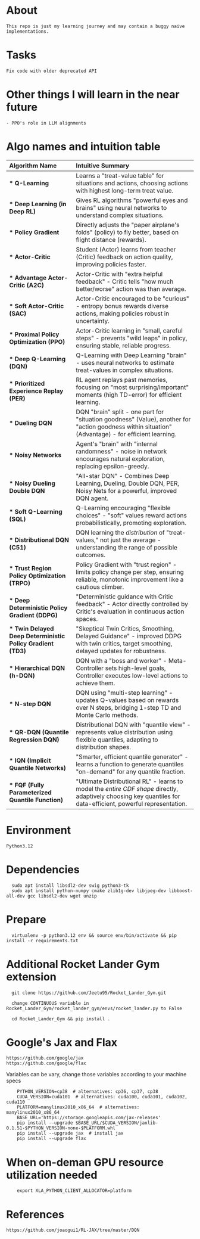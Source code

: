 # About

    This repo is just my learning journey and may contain a buggy naive implementations.


# Tasks

    Fix code with older deprecated API


# Other things I will learn in the near future

    - PPO's role in LLM alignments


# Algo names and intuition table


| Algorithm Name                     | Intuitive Summary                                                                                                                                                                                                                                                        |
| :--------------------------------- | :----------------------------------------------------------------------------------------------------------------------------------------------------------------------------------------------------------------------------------------------------------------------- |
| **\* Q-Learning**                   | Learns a "treat-value table" for situations and actions, choosing actions with highest long-term treat value.                                                                                                                                |
| **\* Deep Learning (in Deep RL)** |  Gives RL algorithms "powerful eyes and brains" using neural networks to understand complex situations.                                                                                                                             |
| **\* Policy Gradient**             |  Directly adjusts the "paper airplane's folds" (policy) to fly better, based on flight distance (rewards).                                                                                                                               |
| **\* Actor-Critic**                 |  Student (Actor) learns from teacher (Critic) feedback on action quality, improving policies faster.                                                                                                                                   |
| **\* Advantage Actor-Critic (A2C)** |  Actor-Critic with "extra helpful feedback" - Critic tells "how much better/worse" action was than average.                                                                                                                      |
| **\* Soft Actor-Critic (SAC)**      |  Actor-Critic encouraged to be "curious" - entropy bonus rewards diverse actions, making policies robust in uncertainty.                                                                                                                  |
| **\* Proximal Policy Optimization (PPO)** | Actor-Critic learning in "small, careful steps" - prevents "wild leaps" in policy, ensuring stable, reliable progress.                                                                                                                    |
| **\* Deep Q-Learning (DQN)**         | Q-Learning with Deep Learning "brain" - uses neural networks to estimate treat-values in complex situations.                                                                                                                               |
| **\* Prioritized Experience Replay (PER)** | RL agent replays past memories, focusing on "most surprising/important" moments (high TD-error) for efficient learning.                                                                                                                  |
| **\* Dueling DQN**                 | DQN "brain" split - one part for "situation goodness" (Value), another for "action goodness within situation" (Advantage) - for efficient learning.                                                                                             |
| **\* Noisy Networks**              |  Agent's "brain" with "internal randomness" - noise in network encourages natural exploration, replacing epsilon-greedy.                                                                                                                    |
| **\* Noisy Dueling Double DQN**     |  "All-star DQN" - Combines Deep Learning, Dueling, Double DQN, PER, Noisy Nets for a powerful, improved DQN agent.                                                                                                                        |
| **\* Soft Q-Learning (SQL)**        | Q-Learning encouraging "flexible choices" - "soft" values reward actions probabilistically, promoting exploration.                                                                                                                             |
| **\* Distributional DQN (C51)**   |  DQN learning the *distribution* of "treat-values," not just the average - understanding the range of possible outcomes.                                                                                                                       |
| **\* Trust Region Policy Optimization (TRPO)** | Policy Gradient with "trust region" - limits policy change per step, ensuring reliable, monotonic improvement like a cautious climber.                                                                                                 |
| **\* Deep Deterministic Policy Gradient (DDPG)** |  "Deterministic guidance with Critic feedback" - Actor directly controlled by Critic's evaluation in continuous action spaces.                                                                                                         |
| **\* Twin Delayed Deep Deterministic Policy Gradient (TD3)** | "Skeptical Twin Critics, Smoothing, Delayed Guidance" - improved DDPG with twin critics, target smoothing, delayed updates for robustness.                                                                                             |
| **\* Hierarchical DQN (h-DQN)**   | DQN with a "boss and worker" - Meta-Controller sets high-level goals, Controller executes low-level actions to achieve them.                                                                                                                      |
| **\* N-step DQN**                  | DQN using "multi-step learning" - updates Q-values based on rewards over N steps, bridging 1-step TD and Monte Carlo methods.                                                                                                                    |
| **\* QR-DQN (Quantile Regression DQN)** | Distributional DQN with "quantile view" - represents value distribution using flexible quantiles, adapting to distribution shapes.                                                                                                              |
| **\* IQN (Implicit Quantile Networks)** | "Smarter, efficient quantile generator" - learns a function to generate quantiles "on-demand" for any quantile fraction.                                                                                                                     |
| **\* FQF (Fully Parameterized Quantile Function)** | "Ultimate Distributional RL" - learns to model the *entire CDF shape* directly, adaptively choosing key quantiles for data-efficient, powerful representation.                                                                                       |


# Environment

    Python3.12


# Dependencies

```shell
  sudo apt install libsdl2-dev swig python3-tk
  sudo apt install python-numpy cmake zlib1g-dev libjpeg-dev libboost-all-dev gcc libsdl2-dev wget unzip
```


# Prepare

```shell
  virtualenv -p python3.12 env && source env/bin/activate && pip install -r requirements.txt
```


# Additional Rocket Lander Gym extension

```shell
  git clone https://github.com/Jeetu95/Rocket_Lander_Gym.git

  change CONTINUOUS variable in Rocket_Lander_Gym/rocket_lander_gym/envs/rocket_lander.py to False

  cd Rocket_Lander_Gym && pip install .
```


# Google's Jax and Flax

    https://github.com/google/jax
    https://github.com/google/flax

  Variables can be vary, change those variables according to your machine specs


```shell
	PYTHON_VERSION=cp38  # alternatives: cp36, cp37, cp38
	CUDA_VERSION=cuda101  # alternatives: cuda100, cuda101, cuda102, cuda110
	PLATFORM=manylinux2010_x86_64  # alternatives: manylinux2010_x86_64
	BASE_URL='https://storage.googleapis.com/jax-releases'
	pip install --upgrade $BASE_URL/$CUDA_VERSION/jaxlib-0.1.51-$PYTHON_VERSION-none-$PLATFORM.whl
	pip install --upgrade jax  # install jax
	pip install --upgrade flax
```


# When on-deman GPU resource utilization needed

```shell
    export XLA_PYTHON_CLIENT_ALLOCATOR=platform
````

# References

    https://github.com/joaogui1/RL-JAX/tree/master/DQN
